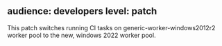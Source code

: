 audience: developers
level: patch
---
This patch switches running CI tasks on generic-worker-windows2012r2 worker pool to the new, windows 2022 worker pool.
